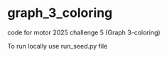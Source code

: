 # graph_3_coloring
code for motor 2025 challenge  5  (Graph 3-coloring)

To run locally use run_seed.py file
